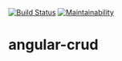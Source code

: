 [![Build Status](https://travis-ci.org/Onnion/angular-crud.svg?branch=master)](https://travis-ci.org/Onnion/angular-crud) [![Maintainability](https://api.codeclimate.com/v1/badges/14a61d1aa043e4e96841/maintainability)](https://codeclimate.com/github/Onnion/angular-crud/maintainability)

# angular-crud
